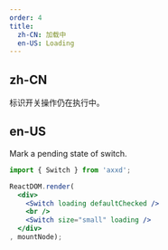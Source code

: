 ```yaml
---
order: 4
title:
  zh-CN: 加载中
  en-US: Loading
---
```


## zh-CN

标识开关操作仍在执行中。

## en-US

Mark a pending state of switch.

````jsx
import { Switch } from 'axxd';

ReactDOM.render(
  <div>
    <Switch loading defaultChecked />
    <br />
    <Switch size="small" loading />
  </div>
, mountNode);
````
